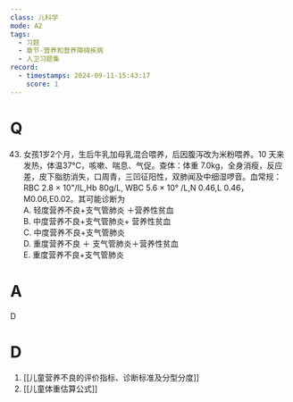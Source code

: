 ```yaml
---
class: 儿科学
mode: A2
tags:
  - 习题
  - 章节-营养和营养障碍疾病
  - 人卫习题集
record:
  - timestamps: 2024-09-11-15:43:17
    score: 1
---
```


# Q
43. 女孩1岁2个月，生后牛乳加母乳混合喂养，后因腹泻改为米粉喂养。10 天来发热，体温37°C，咳嗽、喘息、气促。查体：体重 7.0kg，全身消瘦，反应差，皮下脂肪消失，口周青，三凹征阳性，双肺闻及中细湿啰音。血常规：RBC 2.8 × 10"/IL,Hb 80g/L, WBC 5.6 × 10° /L,N 0.46,L 0.46，M0.06,E0.02。其可能诊断为  
A. 轻度营养不良+支气管肺炎 ＋营养性贫血  
B. 中度营养不良+支气管肺炎+ 营养性贫血  
C. 中度营养不良+支气管肺炎  
D. 重度营养不良 ＋ 支气管肺炎＋营养性贫血  
E. 重度营养不良+支气管肺炎
# A
D
# D
1. [[儿童营养不良的评价指标、诊断标准及分型分度]]
2. [[儿童体重估算公式]]